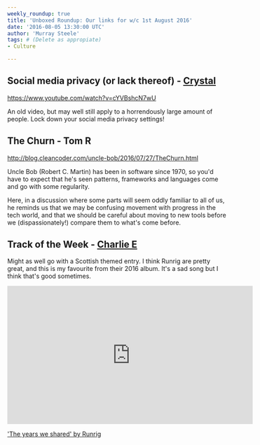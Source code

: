 ```yaml
---
weekly_roundup: true
title: 'Unboxed Roundup: Our links for w/c 1st August 2016'
date: '2016-08-05 13:30:00 UTC'
author: 'Murray Steele'
tags: # (Delete as appropiate)
- Culture

---
```


## Social media privacy (or lack thereof) - [Crystal](/people#chris-carter)

https://www.youtube.com/watch?v=cYVBshcN7wU

An old video, but may well still apply to a horrendously large amount of people. Lock down your social media privacy settings!

## The Churn - Tom R

http://blog.cleancoder.com/uncle-bob/2016/07/27/TheChurn.html

Uncle Bob (Robert C. Martin) has been in software since 1970, so you'd have to expect that he's seen patterns, frameworks and languages come and go with some regularity.

Here, in a discussion where some parts will seem oddly familiar to all of us, he reminds us that we may be confusing movement with progress in the tech world, and that we should be careful about moving to new tools before we (dispassionately!) compare them to what's come before.

## Track of the Week - [Charlie E](/people#charlie-egan)

Might as well go with a Scottish themed entry. I think Runrig are pretty great, and this is my favourite from their 2016 album. It's a sad song but I think that's good sometimes.

<iframe width="560" height="315" src="https://www.youtube.com/embed/wyWJyh7dQQQ" frameborder="0" allowfullscreen></iframe>

['The years we shared' by Runrig](https://www.youtube.com/watch?v=wyWJyh7dQQQ&app=desktop)

